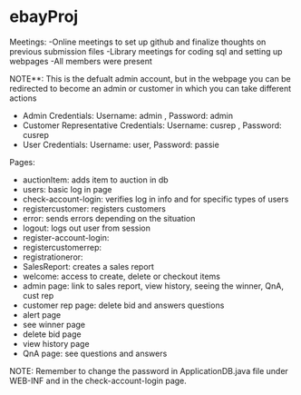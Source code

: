 # ebayProj
Meetings:
-Online meetings to set up github and finalize thoughts on previous submission files
-Library meetings for coding sql and setting up webpages
-All members were present


NOTE**: This is the defualt admin account, but in the webpage you can be redirected to become an admin or customer in which you can take different actions

* Admin Credentials: Username: admin , Password: admin
* Customer Representative Credentials: Username: cusrep , Password: cusrep
* User Credentials: Username: user, Password: passie


Pages: 
* auctionItem: adds item to auction in db
* users: basic log in page
* check-account-login: verifies log in info and for specific types of users
* registercustomer: registers customers
* error: sends errors depending on the situation
* logout: logs out user from session
* register-account-login:
* registercustomerrep:
* registrationeror:
* SalesReport: creates a sales report
* welcome: access to create, delete or checkout items
* admin page: link to sales report, view history, seeing the winner, QnA, cust rep
* customer rep page: delete bid and answers questions
* alert page
* see winner page
* delete bid page
* view history page
* QnA page: see questions and answers

NOTE: Remember to change the password in ApplicationDB.java file under WEB-INF and in the check-account-login page.
